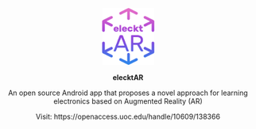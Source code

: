 <p align="center">
  <img width="105" height="115" src="https://github.com/vsafontlopez/elecktAR/blob/main/assets/elecktAR_icon.png">
</p>

<b><p align="center">elecktAR</p></b>
  
<p align="center">An open source Android app that proposes a novel approach for learning electronics based on Augmented Reality (AR)</p>

<p align="center">Visit: https://openaccess.uoc.edu/handle/10609/138366</p>

